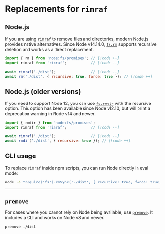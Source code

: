 # Replacements for `rimraf`

## Node.js

If you are using [`rimraf`](https://github.com/isaacs/rimraf) to remove files and directories, modern Node.js provides native alternatives. Since Node v14.14.0, [`fs.rm`](https://nodejs.org/api/fs.html#fspromisesrmpath-options) supports recursive deletion and works as a direct replacement.

```js
import { rm } from 'node:fs/promises'; // [!code ++]
import rimraf from 'rimraf';           // [!code --]

await rimraf('./dist');                // [!code --]
await rm('./dist', { recursive: true, force: true }); // [!code ++]
```

## Node.js (older versions)

If you need to support Node 12, you can use [`fs.rmdir`](https://nodejs.org/api/fs.html#fsrmdirpath-options-callback) with the recursive option. This option has been available since Node v12.10, but will print a deprecation warning in Node v14 and newer.

```js
import { rmdir } from 'node:fs/promises';
import rimraf from 'rimraf';           // [!code --]

await rimraf('./dist');                // [!code --]
await rmdir('./dist', { recursive: true }); // [!code ++]
```

## CLI usage

To replace `rimraf` inside npm scripts, you can run Node directly in eval mode:

```sh
node -e "require('fs').rmSync('./dist', { recursive: true, force: true, maxRetries: process.platform === 'win32' ? 10 : 0 })"
```

---

## `premove`

For cases where you cannot rely on Node being available, use [`premove`](https://github.com/lukeed/premove). It includes a CLI and works on Node v8 and newer.

```sh
premove ./dist
```
